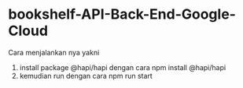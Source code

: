 # bookshelf-API-Back-End-Google-Cloud

Cara menjalankan nya yakni

1. install package @hapi/hapi dengan cara npm install @hapi/hapi
2. kemudian run dengan cara npm run start
